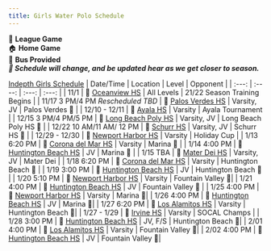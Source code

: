 ```yaml
---
title: Girls Water Polo Schedule
---
```

💚 **League Game** <br>
🏠 **Home Game** <br>
🚌 **Bus Provided** <br>
_**🛑 Schedule will change, and be updated hear as we get closer to season.**_

[Indepth Girls Schedule](/girls_adv)
| Date/Time    | Location | Level     | Opponent |
| :---:        |    :----:   |        :---: | :---: |
| 11/1          | 📍 [Oceanview HS](https://www.google.com/maps/place/Ocean+View+High+School/@33.7145055,-118.0027839,17z/data=!3m1!4b1!4m5!3m4!1s0x80dd268bd2ce9cd1:0xe89c57a37ae3cff6!8m2!3d33.7145055!4d-118.0005899) | All Levels | 21/22 Season Training Begins |
| 11/17 3 PM/4 PM _Rescheduled TBD_  | 📍 [Palos Verdes HS](https://www.google.com/maps/place/Newport+Harbor+High+School/@33.6228652,-117.9145124,17z/data=!3m1!4b1!4m5!3m4!1s0x80dcdfe4fc9a092f:0xd1d9e813fc294f4f!8m2!3d33.6228652!4d-117.9123184)        | Varsity, JV     | Palos Verdes 🚌 |
| 12/10 - 12/11   | 📍 [Ayala HS](https://www.google.com/maps/place/Newport+Harbor+High+School/@33.6228652,-117.9145124,17z/data=!3m1!4b1!4m5!3m4!1s0x80dcdfe4fc9a092f:0xd1d9e813fc294f4f!8m2!3d33.6228652!4d-117.9123184)        | Varsity     | Ayala Tournament |
| 12/15 3 PM/4 PM/5 PM   | 📍 [Long Beach Poly HS](https://www.google.com/maps/place/Newport+Harbor+High+School/@33.6228652,-117.9145124,17z/data=!3m1!4b1!4m5!3m4!1s0x80dcdfe4fc9a092f:0xd1d9e813fc294f4f!8m2!3d33.6228652!4d-117.9123184)        | Varsity, JV     | Long Beach Poly HS 🚌 |
| 12/22 10 AM/11 AM/ 12 PM   | 📍 [Schurr HS](https://www.google.com/maps/place/Newport+Harbor+High+School/@33.6228652,-117.9145124,17z/data=!3m1!4b1!4m5!3m4!1s0x80dcdfe4fc9a092f:0xd1d9e813fc294f4f!8m2!3d33.6228652!4d-117.9123184)        | Varsity, JV     | Schurr HS 🚌 |
| 12/29 - 12/30   | 📍 [Newport Harbor HS](https://www.google.com/maps/place/Newport+Harbor+High+School/@33.6228652,-117.9145124,17z/data=!3m1!4b1!4m5!3m4!1s0x80dcdfe4fc9a092f:0xd1d9e813fc294f4f!8m2!3d33.6228652!4d-117.9123184)        | Varsity     | Holiday Cup |
| 1/13 6:20 PM   | 📍 [Corona del Mar HS](https://www.google.com/maps/place/Corona+del+Mar+High+School/@33.6337259,-117.8799827,17z/data=!3m1!4b1!4m5!3m4!1s0x80dcde2d6ca43601:0x35d330147a3769c4!8m2!3d33.6341317!4d-117.8776995)        | Varsity     | Marina 💚 |
| 1/14 4:00 PM  | 📍 [Huntington Beach HS](https://www.google.com/maps/place/Huntington+Beach+High+School/@33.6764158,-118.0047655,17z/data=!3m1!4b1!4m5!3m4!1s0x80dd26b32503f25b:0x99cad47972c7c3b5!8m2!3d33.6764158!4d-118.0025715)         | JV    | Marina 💚 |
| 1/15 TBA | 📍 [Mater Dei HS](https://www.google.com/maps/place/Huntington+Beach+High+School/@33.6764158,-118.0047655,17z/data=!3m1!4b1!4m5!3m4!1s0x80dd26b32503f25b:0x99cad47972c7c3b5!8m2!3d33.6764158!4d-118.0025715)         | Varsity, JV    | Mater Dei |
| 1/18 6:20 PM   | 📍 [Corona del Mar HS](https://www.google.com/maps/place/Corona+del+Mar+High+School/@33.6337259,-117.8799827,17z/data=!3m1!4b1!4m5!3m4!1s0x80dcde2d6ca43601:0x35d330147a3769c4!8m2!3d33.6341317!4d-117.8776995)        | Varsity     | Huntington Beach 💚 |
| 1/19 3:00 PM  | 📍 [Huntington Beach HS](https://www.google.com/maps/place/Huntington+Beach+High+School/@33.6764158,-118.0047655,17z/data=!3m1!4b1!4m5!3m4!1s0x80dd26b32503f25b:0x99cad47972c7c3b5!8m2!3d33.6764158!4d-118.0025715)         | JV    | Huntington Beach 💚 |
| 1/20 5:10 PM  | 📍 [Newport Harbor HS](https://www.google.com/maps/place/Newport+Harbor+High+School/@33.6228652,-117.9145124,17z/data=!3m1!4b1!4m5!3m4!1s0x80dcdfe4fc9a092f:0xd1d9e813fc294f4f!8m2!3d33.6228652!4d-117.9123184)        | Varsity     | Fountain Valley 💚|
| 1/21 4:00 PM  | 📍 [Huntington Beach HS](https://www.google.com/maps/place/Huntington+Beach+High+School/@33.6764158,-118.0047655,17z/data=!3m1!4b1!4m5!3m4!1s0x80dd26b32503f25b:0x99cad47972c7c3b5!8m2!3d33.6764158!4d-118.0025715)         | JV    | Fountain Valley 💚 |
| 1/25 4:00 PM  | 📍 [Newport Harbor HS](https://www.google.com/maps/place/Newport+Harbor+High+School/@33.6228652,-117.9145124,17z/data=!3m1!4b1!4m5!3m4!1s0x80dcdfe4fc9a092f:0xd1d9e813fc294f4f!8m2!3d33.6228652!4d-117.9123184)        | Varsity     | Marina 💚|
| 1/26 4:00 PM  | 📍 [Huntington Beach HS](https://www.google.com/maps/place/Huntington+Beach+High+School/@33.6764158,-118.0047655,17z/data=!3m1!4b1!4m5!3m4!1s0x80dd26b32503f25b:0x99cad47972c7c3b5!8m2!3d33.6764158!4d-118.0025715)        | JV     | Marina 💚|
| 1/27 6:20 PM  | 📍 [Los Alamitos HS](https://www.google.com/maps/place/Los+Alamitos+High+School/@33.8128831,-118.0717114,17.09z/data=!4m5!3m4!1s0x80dd2e636a88fb03:0x8f149fb4d08f3394!8m2!3d33.8127095!4d-118.0692514)        | Varsity     | Huntington Beach 💚|
| 1/27 - 1/29  | 📍 [Irvine HS](https://www.google.com/maps/place/Newport+Harbor+High+School/@33.6228652,-117.9145124,17z/data=!3m1!4b1!4m5!3m4!1s0x80dcdfe4fc9a092f:0xd1d9e813fc294f4f!8m2!3d33.6228652!4d-117.9123184)        | Varsity     | SOCAL Champs |
| 1/28 3:00 PM  | 📍 [Huntington Beach HS](https://www.google.com/maps/place/Huntington+Beach+High+School/@33.6764158,-118.0047655,17z/data=!3m1!4b1!4m5!3m4!1s0x80dd26b32503f25b:0x99cad47972c7c3b5!8m2!3d33.6764158!4d-118.0025715)        | JV, F/S     | Huntington Beach 💚|
| 2/01 4:00 PM  | 📍 [Los Alamitos HS](https://www.google.com/maps/place/Los+Alamitos+High+School/@33.8128831,-118.0717114,17.09z/data=!4m5!3m4!1s0x80dd2e636a88fb03:0x8f149fb4d08f3394!8m2!3d33.8127095!4d-118.0692514)        | Varsity     | Fountain Valley 💚|
| 2/02 4:00 PM  | 📍 [Huntington Beach HS](https://www.google.com/maps/place/Huntington+Beach+High+School/@33.6764158,-118.0047655,17z/data=!3m1!4b1!4m5!3m4!1s0x80dd26b32503f25b:0x99cad47972c7c3b5!8m2!3d33.6764158!4d-118.0025715)       | JV     | Fountain Valley 💚|